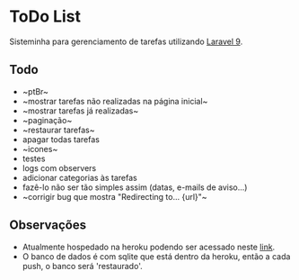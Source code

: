# ToDo List
Sisteminha para gerenciamento de tarefas utilizando [Laravel 9](https://laravel.com/docs/9.x/releases).

## Todo
- ~ptBr~
- ~mostrar tarefas não realizadas na página inicial~
- ~mostrar tarefas já realizadas~
- ~paginação~
- ~restaurar tarefas~
- apagar todas tarefas
- ~icones~
- testes
- logs com observers
- adicionar categorias às tarefas
- fazê-lo não ser tão simples assim (datas, e-mails de aviso...)
- ~corrigir bug que mostra "Redirecting to... {url}"~

## Observações
- Atualmente hospedado na heroku podendo ser acessado neste [link](http://lista-de-tarefas-rmn.herokuapp.com/).
- O banco de dados é com sqlite que está dentro da heroku, então a cada push, o banco será 'restaurado'.
